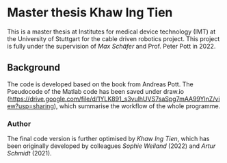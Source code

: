 # Master thesis Khaw Ing Tien 
This is a master thesis at Institutes for medical device technology (IMT) at the University of Stuttgart for the cable driven robotics project. This project is fully under the supervision of *Max Schäfer* and Prof. Peter Pott in 2022.   

## Background 
The code is developed based on the book <Cable-driven parallel robots : theory and application> from Andreas Pott. The Pseudocode of the Matlab code has been saved under draw.io (https://drive.google.com/file/d/1YLK891_s3vulhUVS7saSpg7mAA99YlnZ/view?usp=sharing), which summarise the workflow of the whole programme. 

### Author
The final code version is further optimised by *Khaw Ing Tien*, which has been originally developed by colleagues *Sophie Weiland* (2022) and *Artur Schmidt* (2021). 


